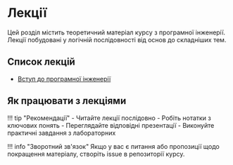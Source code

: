 # Лекції

Цей розділ містить теоретичний матеріал курсу з програмної інженерії. Лекції побудовані у логічній послідовності від основ до складніших тем.

## Список лекцій

- [Вступ до програмної інженерії](lecture-01.md)


## Як працювати з лекціями

!!! tip "Рекомендації"
    - Читайте лекції послідовно
    - Робіть нотатки з ключових понять
    - Переглядайте відповідні презентації
    - Виконуйте практичні завдання з лабораторних

!!! info "Зворотний зв'язок"
    Якщо у вас є питання або пропозиції щодо покращення матеріалу, створіть issue в репозиторії курсу.
